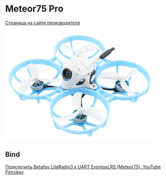 # Meteor75 Pro
[Страница на сайте производителя](https://betafpv.com/collections/meteor-series/products/meteor75-pro-brushless-whoop-quadcopter)  
![](Meteor75pro.png) 

## Bind
[Подключить Betafpv LiteRadio3 к UART ExpressLRS (Meteor75). YouTube Petrokey](https://www.youtube.com/watch?v=r3wsgmIChx0)

